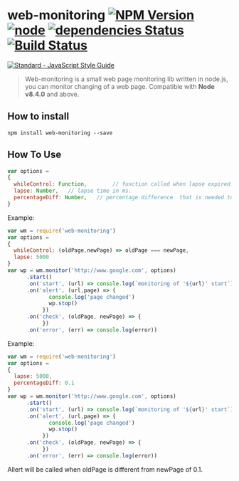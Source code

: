 # web-monitoring [![NPM Version](https://img.shields.io/npm/v/web-monitoring.svg)](https://www.npmjs.com/package/web-monitoring) [![node](http://img.shields.io/badge/node->=8.4.0-brightgreen.svg)]() [![dependencies Status](https://david-dm.org/antoniomuso/web-monitoring/status.png)](https://david-dm.org/antoniomuso/web-monitoring) [![Build Status](https://travis-ci.org/antoniomuso/web-monitoring.svg?branch=master)](https://travis-ci.org/antoniomuso/web-monitoring)
[![Standard - JavaScript Style Guide](https://cdn.rawgit.com/feross/standard/master/badge.svg)](https://github.com/feross/standard) 
> Web-monitoring is a small web page monitoring lib written in node.js, you can monitor changing of a web page. Compatible with **Node v8.4.0** and above.

## How to install
`npm install web-monitoring --save`

## How To Use

```js
var options =
{
  whileControl: Function,        // function called when lapse expired. if returns true, the event 'alert' will be call.
  lapse: Number,   // lapse time in ms.
  percentageDiff: Number,   // percentage difference  that is needed to call 'alert' event. This option not need if                                       // whileControl function is setted.  
}
```
Example:
```javascript
var wm = require('web-monitoring')
var options = 
{ 
  whileControl: (oldPage,newPage) => oldPage === newPage,
  lapse: 5000
}
var wp = wm.monitor('http://www.google.com', options)
      .start()
      .on('start', (url) => console.log(`monitoring of '${url}' start`))
      .on('alert', (url,page) => {
             console.log('page changed')
             wp.stop()
           })
      .on('check', (oldPage, newPage) => {
           })
      .on('error', (err) => console.log(error))
``` 
Example:
```javascript
var wm = require('web-monitoring')
var options = 
{ 
  lapse: 5000,
  percentageDiff: 0.1
}
var wp = wm.monitor('http://www.google.com', options)
      .start()
      .on('start', (url) => console.log(`monitoring of '${url}' start`))
      .on('alert', (url,page) => {
             console.log('page changed')
             wp.stop()
           })
      .on('check', (oldPage, newPage) => {
           })
      .on('error', (err) => console.log(error))
``` 
Allert will be called when oldPage is different from newPage of 0.1.

